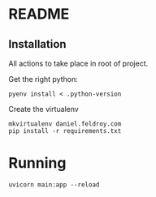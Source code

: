 # README

## Installation

All actions to take place in root of project.

Get the right python:

```
pyenv install < .python-version
```

Create the virtualenv

```
mkvirtualenv daniel.feldroy.com
pip install -r requirements.txt
```

# Running

```
uvicorn main:app --reload
```